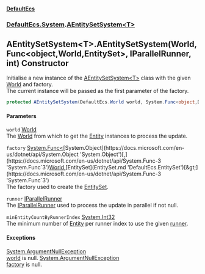 #### [DefaultEcs](index.md 'index')
### [DefaultEcs.System](index.md#DefaultEcs_System 'DefaultEcs.System').[AEntitySetSystem&lt;T&gt;](AEntitySetSystem_T_.md 'DefaultEcs.System.AEntitySetSystem&lt;T&gt;')
## AEntitySetSystem&lt;T&gt;.AEntitySetSystem(World, Func&lt;object,World,EntitySet&gt;, IParallelRunner, int) Constructor
Initialise a new instance of the [AEntitySetSystem&lt;T&gt;](AEntitySetSystem_T_.md 'DefaultEcs.System.AEntitySetSystem&lt;T&gt;') class with the given [World](AEntitySetSystem_T__World.md 'DefaultEcs.System.AEntitySetSystem&lt;T&gt;.World') and factory.  
The current instance will be passed as the first parameter of the factory.  
```csharp
protected AEntitySetSystem(DefaultEcs.World world, System.Func<object,DefaultEcs.World,DefaultEcs.EntitySet> factory, DefaultEcs.Threading.IParallelRunner runner, int minEntityCountByRunnerIndex);
```
#### Parameters
<a name='DefaultEcs_System_AEntitySetSystem_T__AEntitySetSystem(DefaultEcs_World_System_Func_object_DefaultEcs_World_DefaultEcs_EntitySet__DefaultEcs_Threading_IParallelRunner_int)_world'></a>
`world` [World](World.md 'DefaultEcs.World')  
The [World](AEntitySetSystem_T__World.md 'DefaultEcs.System.AEntitySetSystem&lt;T&gt;.World') from which to get the [Entity](Entity.md 'DefaultEcs.Entity') instances to process the update.
  
<a name='DefaultEcs_System_AEntitySetSystem_T__AEntitySetSystem(DefaultEcs_World_System_Func_object_DefaultEcs_World_DefaultEcs_EntitySet__DefaultEcs_Threading_IParallelRunner_int)_factory'></a>
`factory` [System.Func&lt;](https://docs.microsoft.com/en-us/dotnet/api/System.Func-3 'System.Func`3')[System.Object](https://docs.microsoft.com/en-us/dotnet/api/System.Object 'System.Object')[,](https://docs.microsoft.com/en-us/dotnet/api/System.Func-3 'System.Func`3')[World](World.md 'DefaultEcs.World')[,](https://docs.microsoft.com/en-us/dotnet/api/System.Func-3 'System.Func`3')[EntitySet](EntitySet.md 'DefaultEcs.EntitySet')[&gt;](https://docs.microsoft.com/en-us/dotnet/api/System.Func-3 'System.Func`3')  
The factory used to create the [EntitySet](EntitySet.md 'DefaultEcs.EntitySet').
  
<a name='DefaultEcs_System_AEntitySetSystem_T__AEntitySetSystem(DefaultEcs_World_System_Func_object_DefaultEcs_World_DefaultEcs_EntitySet__DefaultEcs_Threading_IParallelRunner_int)_runner'></a>
`runner` [IParallelRunner](IParallelRunner.md 'DefaultEcs.Threading.IParallelRunner')  
The [IParallelRunner](IParallelRunner.md 'DefaultEcs.Threading.IParallelRunner') used to process the update in parallel if not null.
  
<a name='DefaultEcs_System_AEntitySetSystem_T__AEntitySetSystem(DefaultEcs_World_System_Func_object_DefaultEcs_World_DefaultEcs_EntitySet__DefaultEcs_Threading_IParallelRunner_int)_minEntityCountByRunnerIndex'></a>
`minEntityCountByRunnerIndex` [System.Int32](https://docs.microsoft.com/en-us/dotnet/api/System.Int32 'System.Int32')  
The minimum number of [Entity](Entity.md 'DefaultEcs.Entity') per runner index to use the given [runner](AEntitySetSystem_T__AEntitySetSystem(World_Func_object_World_EntitySet__IParallelRunner_int).md#DefaultEcs_System_AEntitySetSystem_T__AEntitySetSystem(DefaultEcs_World_System_Func_object_DefaultEcs_World_DefaultEcs_EntitySet__DefaultEcs_Threading_IParallelRunner_int)_runner 'DefaultEcs.System.AEntitySetSystem&lt;T&gt;.AEntitySetSystem(DefaultEcs.World, System.Func&lt;object,DefaultEcs.World,DefaultEcs.EntitySet&gt;, DefaultEcs.Threading.IParallelRunner, int).runner').
  
#### Exceptions
[System.ArgumentNullException](https://docs.microsoft.com/en-us/dotnet/api/System.ArgumentNullException 'System.ArgumentNullException')  
[world](AEntitySetSystem_T__AEntitySetSystem(World_Func_object_World_EntitySet__IParallelRunner_int).md#DefaultEcs_System_AEntitySetSystem_T__AEntitySetSystem(DefaultEcs_World_System_Func_object_DefaultEcs_World_DefaultEcs_EntitySet__DefaultEcs_Threading_IParallelRunner_int)_world 'DefaultEcs.System.AEntitySetSystem&lt;T&gt;.AEntitySetSystem(DefaultEcs.World, System.Func&lt;object,DefaultEcs.World,DefaultEcs.EntitySet&gt;, DefaultEcs.Threading.IParallelRunner, int).world') is null.
[System.ArgumentNullException](https://docs.microsoft.com/en-us/dotnet/api/System.ArgumentNullException 'System.ArgumentNullException')  
[factory](AEntitySetSystem_T__AEntitySetSystem(World_Func_object_World_EntitySet__IParallelRunner_int).md#DefaultEcs_System_AEntitySetSystem_T__AEntitySetSystem(DefaultEcs_World_System_Func_object_DefaultEcs_World_DefaultEcs_EntitySet__DefaultEcs_Threading_IParallelRunner_int)_factory 'DefaultEcs.System.AEntitySetSystem&lt;T&gt;.AEntitySetSystem(DefaultEcs.World, System.Func&lt;object,DefaultEcs.World,DefaultEcs.EntitySet&gt;, DefaultEcs.Threading.IParallelRunner, int).factory') is null.
